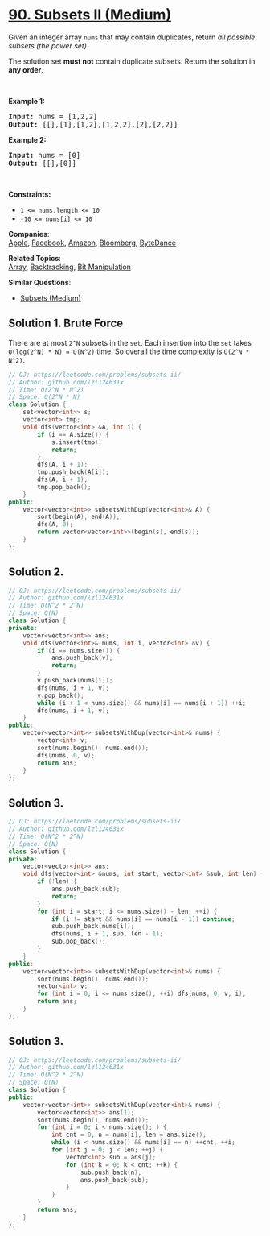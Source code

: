 # [90. Subsets II (Medium)](https://leetcode.com/problems/subsets-ii/)

<p>Given an integer array <code>nums</code> that may contain duplicates, return <em>all possible subsets (the power set)</em>.</p>

<p>The solution set <strong>must not</strong> contain duplicate subsets. Return the solution in <strong>any order</strong>.</p>

<p>&nbsp;</p>
<p><strong>Example 1:</strong></p>
<pre><strong>Input:</strong> nums = [1,2,2]
<strong>Output:</strong> [[],[1],[1,2],[1,2,2],[2],[2,2]]
</pre><p><strong>Example 2:</strong></p>
<pre><strong>Input:</strong> nums = [0]
<strong>Output:</strong> [[],[0]]
</pre>
<p>&nbsp;</p>
<p><strong>Constraints:</strong></p>

<ul>
	<li><code>1 &lt;= nums.length &lt;= 10</code></li>
	<li><code>-10 &lt;= nums[i] &lt;= 10</code></li>
</ul>


**Companies**:  
[Apple](https://leetcode.com/company/apple), [Facebook](https://leetcode.com/company/facebook), [Amazon](https://leetcode.com/company/amazon), [Bloomberg](https://leetcode.com/company/bloomberg), [ByteDance](https://leetcode.com/company/bytedance)

**Related Topics**:  
[Array](https://leetcode.com/tag/array/), [Backtracking](https://leetcode.com/tag/backtracking/), [Bit Manipulation](https://leetcode.com/tag/bit-manipulation/)

**Similar Questions**:
* [Subsets (Medium)](https://leetcode.com/problems/subsets/)

## Solution 1. Brute Force

There are at most `2^N` subsets in the `set`. Each insertion into the `set` takes `O(log(2^N) * N) = O(N^2)` time. So overall the time complexity is `O(2^N * N^2)`.

```cpp
// OJ: https://leetcode.com/problems/subsets-ii/
// Author: github.com/lzl124631x
// Time: O(2^N * N^2)
// Space: O(2^N * N)
class Solution {
    set<vector<int>> s;
    vector<int> tmp;
    void dfs(vector<int> &A, int i) {
        if (i == A.size()) {
            s.insert(tmp);
            return;
        }
        dfs(A, i + 1);
        tmp.push_back(A[i]);
        dfs(A, i + 1);
        tmp.pop_back();
    }
public:
    vector<vector<int>> subsetsWithDup(vector<int>& A) {
        sort(begin(A), end(A));
        dfs(A, 0);
        return vector<vector<int>>(begin(s), end(s));
    }
};
```

## Solution 2.

```cpp
// OJ: https://leetcode.com/problems/subsets-ii/
// Author: github.com/lzl124631x
// Time: O(N^2 * 2^N)
// Space: O(N)
class Solution {
private:
    vector<vector<int>> ans;
    void dfs(vector<int>& nums, int i, vector<int> &v) {
        if (i == nums.size()) {
            ans.push_back(v);
            return;
        }
        v.push_back(nums[i]);
        dfs(nums, i + 1, v);
        v.pop_back();
        while (i + 1 < nums.size() && nums[i] == nums[i + 1]) ++i;
        dfs(nums, i + 1, v);
    }
public:
    vector<vector<int>> subsetsWithDup(vector<int>& nums) {
        vector<int> v;
        sort(nums.begin(), nums.end());
        dfs(nums, 0, v);
        return ans;
    }
};
```

## Solution 3.

```cpp
// OJ: https://leetcode.com/problems/subsets-ii/
// Author: github.com/lzl124631x
// Time: O(N^2 * 2^N)
// Space: O(N)
class Solution {
private:
    vector<vector<int>> ans;
    void dfs(vector<int> &nums, int start, vector<int> &sub, int len) {
        if (!len) {
            ans.push_back(sub);
            return;
        }
        for (int i = start; i <= nums.size() - len; ++i) {
            if (i != start && nums[i] == nums[i - 1]) continue;
            sub.push_back(nums[i]);
            dfs(nums, i + 1, sub, len - 1);
            sub.pop_back();
        }
    }
public:
    vector<vector<int>> subsetsWithDup(vector<int>& nums) {
        sort(nums.begin(), nums.end());
        vector<int> v;
        for (int i = 0; i <= nums.size(); ++i) dfs(nums, 0, v, i);
        return ans;
    }
};
```

## Solution 3.

```cpp
// OJ: https://leetcode.com/problems/subsets-ii/
// Author: github.com/lzl124631x
// Time: O(N^2 * 2^N)
// Space: O(N)
class Solution {
public:
    vector<vector<int>> subsetsWithDup(vector<int>& nums) {
        vector<vector<int>> ans(1);
        sort(nums.begin(), nums.end());
        for (int i = 0; i < nums.size(); ) {
            int cnt = 0, n = nums[i], len = ans.size();
            while (i < nums.size() && nums[i] == n) ++cnt, ++i;
            for (int j = 0; j < len; ++j) {
                vector<int> sub = ans[j];
                for (int k = 0; k < cnt; ++k) {
                    sub.push_back(n);
                    ans.push_back(sub);
                }
            }
        }
        return ans;
    }
};
```